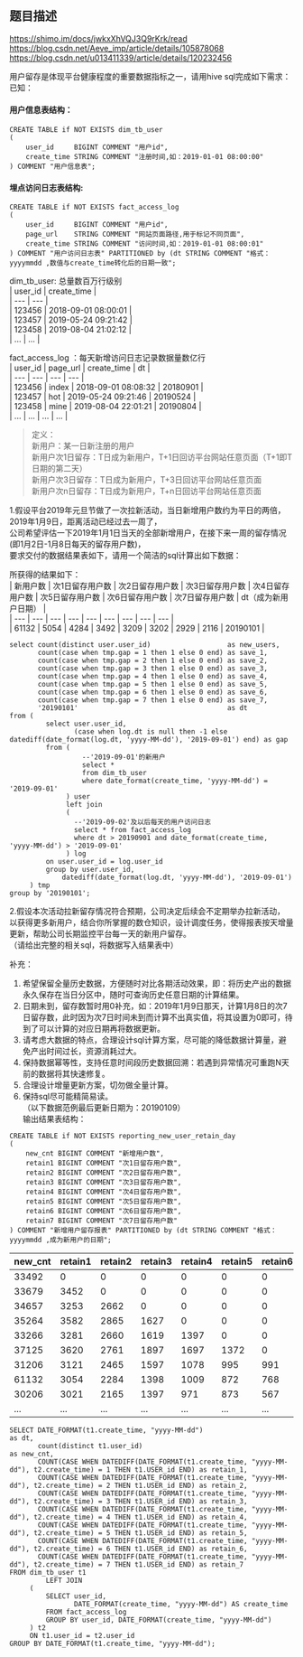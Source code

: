 ## 题目描述
https://shimo.im/docs/jwkxXhVQJ3Q9rKrk/read
https://blog.csdn.net/Aeve_imp/article/details/105878068
https://blog.csdn.net/u013411339/article/details/120232456

用户留存是体现平台健康程度的重要数据指标之一，请用hive sql完成如下需求：   
已知：   
#### 用户信息表结构：     
```hql
CREATE TABLE if NOT EXISTS dim_tb_user
(
    user_id     BIGINT COMMENT "用户id",
    create_time STRING COMMENT "注册时间,如：2019-01-01 08:00:00"
) COMMENT "用户信息表";
```
#### 埋点访问日志表结构:
```hql
CREATE TABLE if NOT EXISTS fact_access_log
(
    user_id     BIGINT COMMENT "用户id",
    page_url    STRING COMMENT "网站页面路径,用于标记不同页面",
    create_time STRING COMMENT "访问时间,如：2019-01-01 08:00:01"
) COMMENT "用户访问日志表" PARTITIONED by (dt STRING COMMENT "格式：yyyymmdd ,数值与create_time转化后的日期一致";
```
dim_tb_user: 总量数百万行级别   
| user_id | create_time  |    
| --- | --- |    
| 123456 | 2018-09-01 08:00:01   |    
| 123457 | 2019-05-24 09:21:42 |    
| 123458 | 2019-08-04 21:02:12 |   
| ... | ... |    

fact_access_log ：每天新增访问日志记录数据量数亿行   
| user_id | page_url  | create_time  | dt  |     
| --- | --- | --- | --- |     
| 123456 | index | 2018-09-01 08:08:32 |  20180901  |     
| 123457 | hot | 2019-05-24 09:21:46 |  20190524  |     
| 123458 | mine | 2019-08-04 22:01:21 |  20190804  |     
| ... | ... | ... | ...  |     

>定义：   
新用户：某一日新注册的用户     
新用户次1日留存：T日成为新用户，T+1日回访平台网站任意页面（T+1即T日期的第二天）       
新用户次3日留存：T日成为新用户，T+3日回访平台网站任意页面      
新用户次n日留存：T日成为新用户，T+n日回访平台网站任意页面    

1.假设平台2019年元旦节做了一次拉新活动，当日新增用户数约为平日的两倍，2019年1月9日，距离活动已经过去一周了，   
公司希望评估一下2019年1月1日当天的全部新增用户，在接下来一周的留存情况(即1月2日-1月8日每天的留存用户数)，    
要求交付的数据结果表如下，请用一个简洁的sql计算出如下数据：   

所获得的结果如下：  
| 新用户数 | 次1日留存用户数  | 次2日留存用户数  |  次3日留存用户数 | 次4日留存用户数  | 次5日留存用户数  |  次6日留存用户数 | 次7日留存用户数  |  dt（成为新用户日期） |     
| --- | --- | --- | --- | --- | --- | --- | --- | --- |     
| 61132 | 5054 | 4284 | 3492 | 3209 | 3202 | 2929 | 2116 | 20190101 |     
```hql
select count(distinct user.user_id)                   as new_users,
       count(case when tmp.gap = 1 then 1 else 0 end) as save_1,
       count(case when tmp.gap = 2 then 1 else 0 end) as save_2,
       count(case when tmp.gap = 3 then 1 else 0 end) as save_3,
       count(case when tmp.gap = 4 then 1 else 0 end) as save_4,
       count(case when tmp.gap = 5 then 1 else 0 end) as save_5,
       count(case when tmp.gap = 6 then 1 else 0 end) as save_6,
       count(case when tmp.gap = 7 then 1 else 0 end) as save_7,
       '20190101'                                     as dt
from (
         select user.user_id,
                (case when log.dt is null then -1 else datediff(date_format(log.dt, 'yyyy-MM-dd'), '2019-09-01') end) as gap
         from (
                  --'2019-09-01'的新用户
                  select *
                  from dim_tb_user
                  where date_format(create_time, 'yyyy-MM-dd') = '2019-09-01'
              ) user
              left join
              (
                --'2019-09-02'及以后每天的用户访问日志
                select * from fact_access_log
                where dt > 20190901 and date_format(create_time, 'yyyy-MM-dd') > '2019-09-01'
              ) log
         on user.user_id = log.user_id
         group by user.user_id,
             datediff(date_format(log.dt, 'yyyy-MM-dd'), '2019-09-01')
     ) tmp
group by '20190101';
```


2.假设本次活动拉新留存情况符合预期，公司决定后续会不定期举办拉新活动，    
以获得更多新用户，结合你所掌握的数仓知识，设计调度任务，使得报表按天增量更新，帮助公司长期监控平台每一天的新用户留存。   
（请给出完整的相关sql，将数据写入结果表中）

补充：
1. 希望保留全量历史数据，方便随时对比各期活动效果，即：将历史产出的数据永久保存在当日分区中，随时可查询历史任意日期的计算结果。
2. 日期未到，留存数暂时用0补充，如：2019年1月9日那天，计算1月8日的次7日留存数，此时因为次7日时间未到而计算不出真实值，将其设置为0即可，待到了可以计算的对应日期再将数据更新。
3. 请考虑大数据的特点，合理设计sql计算方案，尽可能的降低数据计算量，避免产出时间过长，资源消耗过大。   
4. 保持数据幂等性，支持任意时间段历史数据回溯：若遇到异常情况可重跑N天前的数据将其快速修复。  
5. 合理设计增量更新方案，切勿做全量计算。  
6. 保持sql尽可能精简易读。  
（以下数据范例最后更新日期为：20190109）   
输出结果表结构：
```hql
CREATE TABLE if NOT EXISTS reporting_new_user_retain_day
(
    new_cnt BIGINT COMMENT "新增用户数",
    retain1 BIGINT COMMENT "次1日留存用户数",
    retain2 BIGINT COMMENT "次2日留存用户数",
    retain3 BIGINT COMMENT "次3日留存用户数",
    retain4 BIGINT COMMENT "次4日留存用户数",
    retain5 BIGINT COMMENT "次5日留存用户数",
    retain6 BIGINT COMMENT "次6日留存用户数",
    retain7 BIGINT COMMENT "次7日留存用户数"
) COMMENT "新增用户留存报表" PARTITIONED by (dt STRING COMMENT "格式：yyyymmdd ,成为新用户的日期";
```
| new_cnt | retain1  | retain2  |  retain3 | retain4  | retain5  |  retain6 | retain7  | dt |     
| --- | --- | --- | --- | --- | --- | --- | --- | --- |     
| 33492 | 0 | 0 | 0 | 0 | 0 | 0 | 0 | 20190108 |    
| 33679 | 3452 | 0 | 0 | 0 | 0 | 0 | 0 | 20190107 |    
| 34657 | 3253 | 2662 | 0 | 0 | 0 | 0 | 0 | 20190106 |    
| 35264 | 3582 | 2865 | 1627 | 0 | 0 | 0 | 0 | 20190105 |    
| 33266 | 3281 | 2660 | 1619 | 1397 | 0 | 0 | 0 | 20190104 |    
| 37125 | 3620 | 2761 | 1897 | 1697 | 1372 | 0 | 0 | 20190103 |    
| 31206 | 3121 | 2465 | 1597 | 1078 | 995 | 991 | 0 | 20190102 |    
| 61132 | 3054 | 2284 | 1398 | 1009 | 872 | 768 | 673 | 20190101 |    
| 30206 | 3021 | 2165 | 1397 | 971 | 873 | 567 | 499 | 20181231 |    
| ... | ... | ... | ... | ... | ... | ... | ... | ... |   
```hql
SELECT DATE_FORMAT(t1.create_time, "yyyy-MM-dd")                                                                    as dt,
       count(distinct t1.user_id)                                                                                   as new_cnt,
       COUNT(CASE WHEN DATEDIFF(DATE_FORMAT(t1.create_time, "yyyy-MM-dd"), t2.create_time) = 1 THEN t1.USER_id END) as retain_1,
       COUNT(CASE WHEN DATEDIFF(DATE_FORMAT(t1.create_time, "yyyy-MM-dd"), t2.create_time) = 2 THEN t1.USER_id END) as retain_2,
       COUNT(CASE WHEN DATEDIFF(DATE_FORMAT(t1.create_time, "yyyy-MM-dd"), t2.create_time) = 3 THEN t1.USER_id END) as retain_3,
       COUNT(CASE WHEN DATEDIFF(DATE_FORMAT(t1.create_time, "yyyy-MM-dd"), t2.create_time) = 4 THEN t1.USER_id END) as retain_4,
       COUNT(CASE WHEN DATEDIFF(DATE_FORMAT(t1.create_time, "yyyy-MM-dd"), t2.create_time) = 5 THEN t1.USER_id END) as retain_5,
       COUNT(CASE WHEN DATEDIFF(DATE_FORMAT(t1.create_time, "yyyy-MM-dd"), t2.create_time) = 6 THEN t1.USER_id END) as retain_6,
       COUNT(CASE WHEN DATEDIFF(DATE_FORMAT(t1.create_time, "yyyy-MM-dd"), t2.create_time) = 7 THEN t1.USER_id END) as retain_7
FROM dim_tb_user t1
         LEFT JOIN
     (
         SELECT user_id,
                DATE_FORMAT(create_time, "yyyy-MM-dd") AS create_time
         FROM fact_access_log
         GROUP BY user_id, DATE_FORMAT(create_time, "yyyy-MM-dd")
     ) t2
     ON t1.user_id = t2.user_id
GROUP BY DATE_FORMAT(t1.create_time, "yyyy-MM-dd");
```